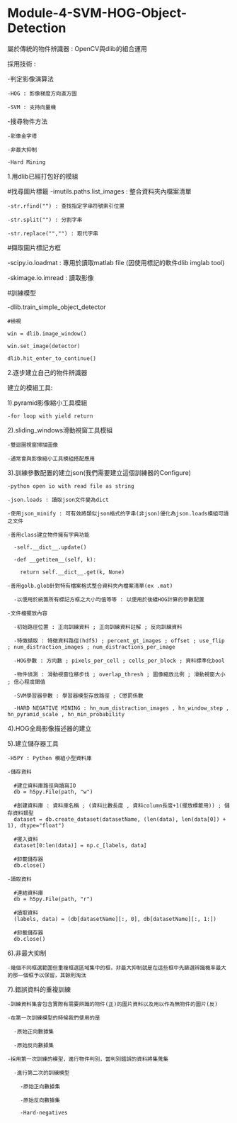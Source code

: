 # Module-4-SVM-HOG-Object-Detection

屬於傳統的物件辨識器 : OpenCV與dlib的組合運用

採用技術 : 

  -判定影像演算法
  
    -HOG : 影像梯度方向直方圖

    -SVM : 支持向量機

  -搜尋物件方法
    
    -影像金字塔
    
    -非最大抑制
    
    -Hard Mining


1.用dlib已經打包好的模組

  #找尋圖片標籤
  -imutils.paths.list_images : 整合資料夾內檔案清單
  
    -str.rfind("") : 查找指定字串符號索引位置
    
    -str.split("") : 分割字串
    
    -str.replace("","") : 取代字串
  
  #擷取圖片標記方框
  
  -scipy.io.loadmat : 專用於讀取matlab file (因使用標記的軟件dlib imglab tool)
  
  -skimage.io.imread : 讀取影像 
    
  
  #訓練模型

  -dlib.train_simple_object_detector
    
    #檢視
    
    win = dlib.image_window()
    
    win.set_image(detector)
    
    dlib.hit_enter_to_continue()




2.逐步建立自己的物件辨識器

  建立的模組工具:

  1).pyramid影像縮小工具模組
    
    -for loop with yield return

  
  2).sliding_windows滑動視窗工具模組
  
    -雙迴圈視窗掃描圖像
    
    -通常會與影像縮小工具模組搭配應用
  
  
  3).訓練參數配置的建立json(我們需要建立這個訓練器的Configure)
    
    -python open io with read file as string
    
    -json.loads : 讀取json文件變為dict
    
    -使用json_minify : 可有效將類似json格式的字串(非json)優化為json.loads模組可讀之文件
    
    -善用class建立物件擁有字典功能
      
      -self.__dict__.update()
      
      -def __getitem__(self, k):
        
        return self.__dict__.get(k, None)
        
    -善用golb.glob針對特有檔案格式整合資料夾內檔案清單(ex .mat)
      
      -以便用於統籌所有標記方框之大小均值等等 : 以便用於後續HOG計算的參數配置
        
    -文件檔擺放內容
    
      -初始路徑位置 : 正向訓練資料 ; 正向訓練資料註解 ; 反向訓練資料
      
      -特徵擷取 : 特徵資料路徑(hdf5) ; percent_gt_images ; offset ; use_flip ; num_distraction_images ; num_distractions_per_image
      
      -HOG參數 : 方向數 ; pixels_per_cell ; cells_per_block ; 資料標準化bool
      
      -物件偵測 : 滑動視窗位移步伐 ; overlap_thresh ; 圖像縮放比例 ; 滑動視窗大小 ; 信心程度閾值
      
      -SVM學習器參數 : 學習器模型存放路徑 ; C懲罰係數
      
      -HARD NEGATIVE MINING : hn_num_distraction_images , hn_window_step , hn_pyramid_scale , hn_min_probability
     
    
  4).HOG全局影像描述器的建立
  
  
  5).建立儲存器工具
  
    -H5PY : Python 模組小型資料庫
    
    -儲存資料
    
      #建立資料庫路徑與讀寫IO
      db = h5py.File(path, "w")
    
      #創建資料庫 : 資料庫名稱 ; (資料比數長度 , 資料column長度+1(擺放標籤用)) ; 儲存資料類型
      dataset = db.create_dataset(datasetName, (len(data), len(data[0]) + 1), dtype="float")
      
      #擺入資料
      dataset[0:len(data)] = np.c_[labels, data]
      
      #卸載儲存器
      db.close()
    
    -讀取資料
      
      #連結資料庫
      db = h5py.File(path, "r")
      
      #讀取資料
      (labels, data) = (db[datasetName][:, 0], db[datasetName][:, 1:])
      
      #卸載儲存器
      db.close()

  6).非最大抑制
  
    -幾個不同框選範圍但重複框選區域集中的框，非最大抑制就是在這些框中先篩選辨識機率最大的那一個框予以保留，其餘則淘汰
    
  7).錯誤資料的重複訓練
  
    -訓練資料集會包含實際有需要辨識的物件(正)的圖片資料以及用以作為無物件的圖片(反)
    
    -在第一次訓練模型的時候我們使用的是
      
      -原始正向數據集
      
      -原始反向數據集
    
    -採用第一次訓練的模型，進行物件判別，當判別錯誤的資料將集蒐集
      
      -進行第二次的訓練模型 
        
        -原始正向數據集
      
        -原始反向數據集
      
        -Hard-negatives





















